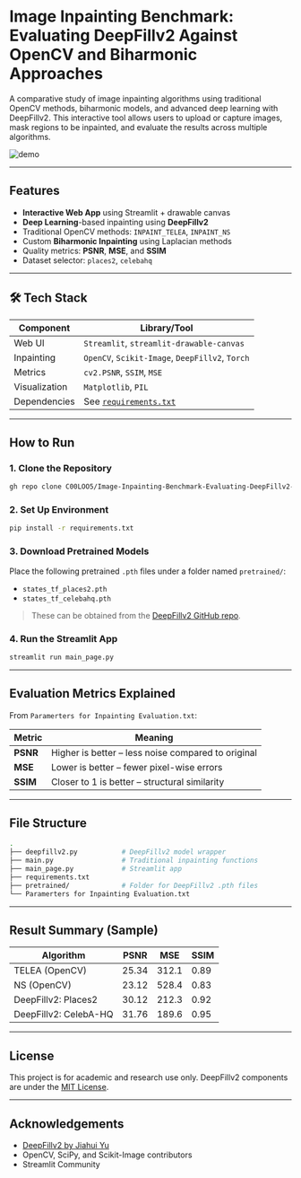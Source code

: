 # Image Inpainting Benchmark: Evaluating DeepFillv2 Against OpenCV and Biharmonic Approaches

A comparative study of image inpainting algorithms using traditional OpenCV methods, biharmonic models, and advanced deep learning with DeepFillv2. This interactive tool allows users to upload or capture images, mask regions to be inpainted, and evaluate the results across multiple algorithms.

![demo](https://user-images.githubusercontent.com/arch.png)

---

## Features

- **Interactive Web App** using Streamlit + drawable canvas  
- **Deep Learning**-based inpainting using **DeepFillv2**  
- Traditional OpenCV methods: `INPAINT_TELEA`, `INPAINT_NS`  
- Custom **Biharmonic Inpainting** using Laplacian methods  
- Quality metrics: **PSNR**, **MSE**, and **SSIM**  
- Dataset selector: `places2`, `celebahq`  

---

## 🛠️ Tech Stack

| Component         | Library/Tool                    |
|------------------|---------------------------------|
| Web UI           | `Streamlit`, `streamlit-drawable-canvas` |
| Inpainting       | `OpenCV`, `Scikit-Image`, `DeepFillv2`, `Torch` |
| Metrics          | `cv2.PSNR`, `SSIM`, `MSE` |
| Visualization    | `Matplotlib`, `PIL` |
| Dependencies     | See [`requirements.txt`](./requirements.txt) |

---

## How to Run

### 1. Clone the Repository

```bash
gh repo clone C00LOO5/Image-Inpainting-Benchmark-Evaluating-DeepFillv2-Against-OpenCV-and-Biharmonic-Approaches
```

### 2. Set Up Environment

```bash
pip install -r requirements.txt
```

### 3. Download Pretrained Models

Place the following pretrained `.pth` files under a folder named `pretrained/`:
- `states_tf_places2.pth`
- `states_tf_celebahq.pth`

> These can be obtained from the [DeepFillv2 GitHub repo](https://github.com/JiahuiYu/generative_inpainting).

### 4. Run the Streamlit App

```bash
streamlit run main_page.py
```

---

## Evaluation Metrics Explained

From `Paramerters for Inpainting Evaluation.txt`:

| Metric | Meaning |
|--------|---------|
| **PSNR** | Higher is better – less noise compared to original |
| **MSE** | Lower is better – fewer pixel-wise errors |
| **SSIM** | Closer to 1 is better – structural similarity |

---

## File Structure

```bash
.
├── deepfillv2.py           # DeepFillv2 model wrapper
├── main.py                 # Traditional inpainting functions
├── main_page.py            # Streamlit app
├── requirements.txt
├── pretrained/             # Folder for DeepFillv2 .pth files
└── Paramerters for Inpainting Evaluation.txt
```

---

## Result Summary (Sample)

| Algorithm              | PSNR  | MSE   | SSIM |
|------------------------|-------|-------|------|
| TELEA (OpenCV)         | 25.34 | 312.1 | 0.89 |
| NS (OpenCV)            | 23.12 | 528.4 | 0.83 |
| DeepFillv2: Places2    | 30.12 | 212.3 | 0.92 |
| DeepFillv2: CelebA-HQ  | 31.76 | 189.6 | 0.95 |

---

## License

This project is for academic and research use only. DeepFillv2 components are under the [MIT License](https://github.com/JiahuiYu/generative_inpainting/blob/master/LICENSE).

---

## Acknowledgements

- [DeepFillv2 by Jiahui Yu](https://github.com/JiahuiYu/generative_inpainting)
- OpenCV, SciPy, and Scikit-Image contributors
- Streamlit Community
